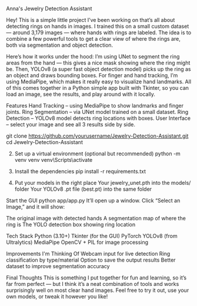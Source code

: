 Anna's Jewelry Detection Assistant

Hey! This is a simple little project I’ve been working on that’s all about detecting rings on hands in images. I trained this on a small custom dataset — around 3,179 images — where hands with rings are labeled. The idea is to combine a few powerful tools to get a clear view of where the rings are, both via segmentation and object detection.

Here’s how it works under the hood:
I’m using UNet to segment the ring areas from the hand — this gives a nice mask showing where the ring might be.
Then, YOLOv8 (a super fast object detection model) picks up the ring as an object and draws bounding boxes.
For finger and hand tracking, I’m using MediaPipe, which makes it really easy to visualize hand landmarks.
All of this comes together in a Python simple app built with Tkinter, so you can load an image, see the results, and play around with it locally.

Features
Hand Tracking – using MediaPipe to show landmarks and finger joints.
Ring Segmentation – via UNet model trained on a small dataset.
Ring Detection – YOLOv8 model detects ring locations with boxes.
User Interface – select your image and see all 3 results side by side.

git clone https://github.com/yourusername/Jewelry-Detection-Assistant.git
cd Jewelry-Detection-Assistant

2. Set up a virtual environment (optional but recommended)
python -m venv venv
venv\Scripts\activate

3. Install the dependencies
pip install -r requirements.txt

4. Put your models in the right place
Your jewelry_unet.pth into the models/ folder
Your YOLOv8 .pt file (best.pt) into the same folder

Start the GUI
python app/app.py
It’ll open up a window. Click “Select an Image,” and it will show:

The original image with detected hands
A segmentation map of where the ring is
The YOLO detection box showing ring location


Tech Stack
Python (3.10+)
Tkinter (for the GUI)
PyTorch
YOLOv8 (from Ultralytics)
MediaPipe
OpenCV + PIL for image processing

Improvements I'm Thinking Of
Webcam input for live detection
Ring classification by type/material
Option to save the output results
Better dataset to improve segmentation accuracy

Final Thoughts
This is something I put together for fun and learning, so it’s far from perfect — but I think it’s a neat combination of tools and works surprisingly well on most clear hand images. Feel free to try it out, use your own models, or tweak it however you like!